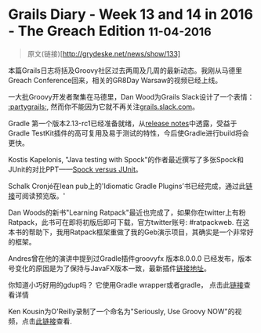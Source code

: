 
# Grails Diary - Week 13 and 14 in 2016 - The Greach Edition <small>11-04-2016</small>

> 原文(链接)[http://grydeske.net/news/show/133]

本篇Grails日志将括及Groovy社区过去两周及几周的最新动态。我刚从马德里Greach Conference回来，相关的GR8Day Warsaw的视频已经上线。

一大批Groovy开发者聚集在马德里，Dan Wood为Grails Slack设计了一个表情： [:partygrails:](https://t.co/nJKwmTRAM6), 然而你不能因为它就不再关注[grails.slack.com](https://grails.slack.com)。

Gradle 第一个版本2.13-rc1已经准备就绪，从[release notes](https://docs.gradle.org/2.13-rc-1/release-notes)中透露，受益于Gradle TestKit插件的高可复用及易于测试的特性，今后使Gradle进行build将会更快。

Kostis Kapelonis, "Java testing with Spock"的作者最近撰写了多张Spock和JUnit的对比PPT——[Spock versus JUnit](http://codepipes.com/presentations/spock-vs-junit.pdf)。

Schalk Cronjé在lean pub上的'Idiomatic Gradle Plugins’书已经完成，通过此[链接](http://samples.leanpub.com/idiomaticgradle-sample.pdf.)可阅读预览版。'

Dan Woods的新书"Learning Ratpack"最近也完成了，如果你在twitter上有粉Ratpack，此书可在即将初版后即可下载，官方twitter账号: #ratpackweb. 在这本书的帮助下，我用Ratpack框架重做了我的Geb演示项目，其确实是一个非常好的框架。

Andres曾在他的演讲中提到过Gradle插件groovyfx 版本8.0.0.0 已经发布，版本号变化的原因是为了保持与JavaFX版本一致，最新插件[链接地址](https://bintray.com/groovyfx/maven/groovyfx/8.0.0!)。

你知道小巧好用的gdup吗？ 它使用Gradle wrapper或者gradle， 点击此[链接](https://github.com/dougborg/gdub)查看详情

Ken Kousin为O'Reilly录制了一个命名为"Seriously, Use Groovy NOW"的视频，点击[此链接](http://www.oreilly.com/pub/e/3648)查看.
